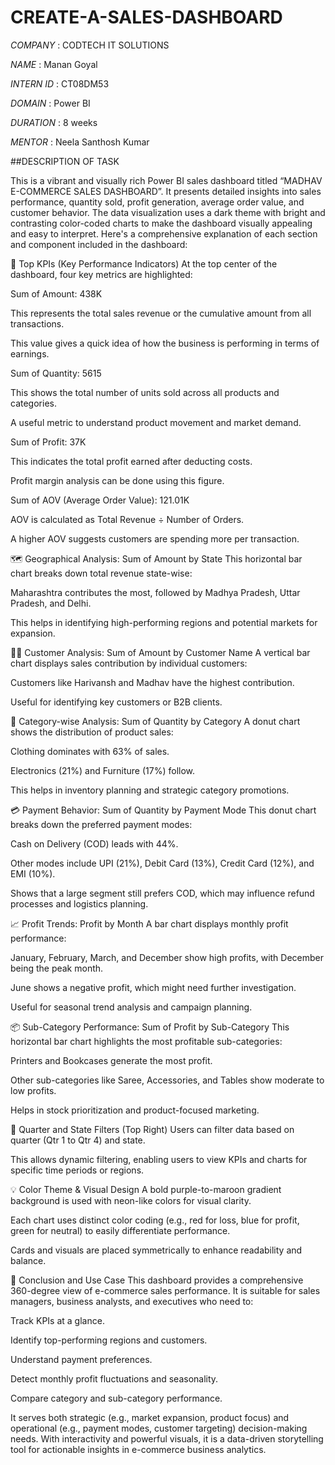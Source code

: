 # CREATE-A-SALES-DASHBOARD

*COMPANY* : CODTECH IT SOLUTIONS

*NAME* : Manan Goyal

*INTERN ID* : CT08DM53

*DOMAIN* : Power BI

*DURATION* : 8 weeks

*MENTOR* : Neela Santhosh Kumar

##DESCRIPTION OF TASK 

This is a vibrant and visually rich Power BI sales dashboard titled “MADHAV E-COMMERCE SALES DASHBOARD”. It presents detailed insights into sales performance, quantity sold, profit generation, average order value, and customer behavior. The data visualization uses a dark theme with bright and contrasting color-coded charts to make the dashboard visually appealing and easy to interpret. Here's a comprehensive explanation of each section and component included in the dashboard:

🔷 Top KPIs (Key Performance Indicators)
At the top center of the dashboard, four key metrics are highlighted:

Sum of Amount: 438K

This represents the total sales revenue or the cumulative amount from all transactions.

This value gives a quick idea of how the business is performing in terms of earnings.

Sum of Quantity: 5615

This shows the total number of units sold across all products and categories.

A useful metric to understand product movement and market demand.

Sum of Profit: 37K

This indicates the total profit earned after deducting costs.

Profit margin analysis can be done using this figure.

Sum of AOV (Average Order Value): 121.01K

AOV is calculated as Total Revenue ÷ Number of Orders.

A higher AOV suggests customers are spending more per transaction.

🗺️ Geographical Analysis: Sum of Amount by State
This horizontal bar chart breaks down total revenue state-wise:

Maharashtra contributes the most, followed by Madhya Pradesh, Uttar Pradesh, and Delhi.

This helps in identifying high-performing regions and potential markets for expansion.

🧑‍💼 Customer Analysis: Sum of Amount by Customer Name
A vertical bar chart displays sales contribution by individual customers:

Customers like Harivansh and Madhav have the highest contribution.

Useful for identifying key customers or B2B clients.

🛒 Category-wise Analysis: Sum of Quantity by Category
A donut chart shows the distribution of product sales:

Clothing dominates with 63% of sales.

Electronics (21%) and Furniture (17%) follow.

This helps in inventory planning and strategic category promotions.

💳 Payment Behavior: Sum of Quantity by Payment Mode
This donut chart breaks down the preferred payment modes:

Cash on Delivery (COD) leads with 44%.

Other modes include UPI (21%), Debit Card (13%), Credit Card (12%), and EMI (10%).

Shows that a large segment still prefers COD, which may influence refund processes and logistics planning.

📈 Profit Trends: Profit by Month
A bar chart displays monthly profit performance:

January, February, March, and December show high profits, with December being the peak month.

June shows a negative profit, which might need further investigation.

Useful for seasonal trend analysis and campaign planning.

📦 Sub-Category Performance: Sum of Profit by Sub-Category
This horizontal bar chart highlights the most profitable sub-categories:

Printers and Bookcases generate the most profit.

Other sub-categories like Saree, Accessories, and Tables show moderate to low profits.

Helps in stock prioritization and product-focused marketing.

📅 Quarter and State Filters (Top Right)
Users can filter data based on quarter (Qtr 1 to Qtr 4) and state.

This allows dynamic filtering, enabling users to view KPIs and charts for specific time periods or regions.

💡 Color Theme & Visual Design
A bold purple-to-maroon gradient background is used with neon-like colors for visual clarity.

Each chart uses distinct color coding (e.g., red for loss, blue for profit, green for neutral) to easily differentiate performance.

Cards and visuals are placed symmetrically to enhance readability and balance.

🧠 Conclusion and Use Case
This dashboard provides a comprehensive 360-degree view of e-commerce sales performance. It is suitable for sales managers, business analysts, and executives who need to:

Track KPIs at a glance.

Identify top-performing regions and customers.

Understand payment preferences.

Detect monthly profit fluctuations and seasonality.

Compare category and sub-category performance.

It serves both strategic (e.g., market expansion, product focus) and operational (e.g., payment modes, customer targeting) decision-making needs. With interactivity and powerful visuals, it is a data-driven storytelling tool for actionable insights in e-commerce business analytics.

